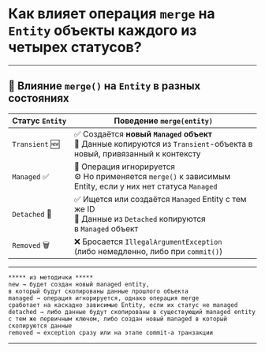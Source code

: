 # Как влияет операция `merge` на `Entity` объекты каждого из четырех статусов?

---
## 🔄 Влияние `merge()` на `Entity` в разных состояниях

|**Статус** `Entity`|**Поведение** `merge(entity)`|
|---|---|
|`Transient` 🆕|✅ Создаётся **новый `Managed` объект**  <br>🔄 Данные копируются из `Transient`-объекта в новый, привязанный к контексту|
|`Managed` ✅|🔁 Операция игнорируется  <br>⚙ Но применяется `merge()` к зависимым Entity, если у них нет статуса `Managed`|
|`Detached` 🔌|✅ Ищется или создаётся `Managed` Entity с тем же ID  <br>🔄 Данные из `Detached` копируются в `Managed` объект|
|`Removed` 🗑|❌ Бросается `IllegalArgumentException`  <br>(либо немедленно, либо при `commit()`)|

---

```
***** из методички *****
new → будет создан новый managed entity, 
в который будут скопированы данные прошлого объекта
managed → операция игнорируется, однако операция merge 
сработает на каскадно зависимые Entity, если их статус не managed
detached → либо данные будут скопированы в существующий managed entity 
с тем же первичным ключом, либо создан новый managed в который скопируются данные
removed → exception сразу или на этапе commit-а транзакции

```

---
